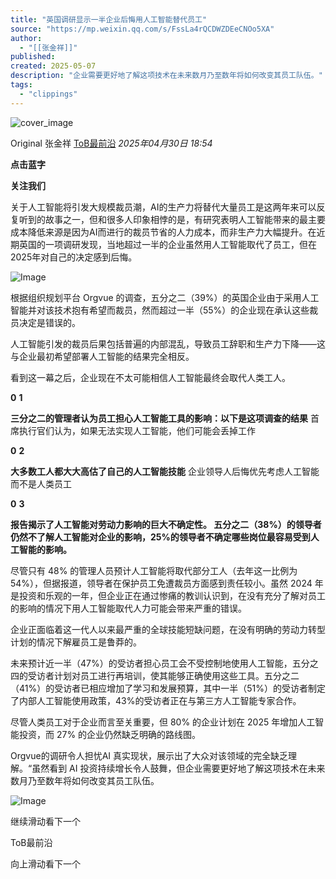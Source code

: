 ```yaml
---
title: "英国调研显示一半企业后悔用人工智能替代员工"
source: "https://mp.weixin.qq.com/s/FssLa4rQCDWZDEeCNOo5XA"
author:
  - "[[张金祥]]"
published:
created: 2025-05-07
description: "企业需要更好地了解这项技术在未来数月乃至数年将如何改变其员工队伍。"
tags:
  - "clippings"
---
```

![cover_image](https://mmbiz.qpic.cn/mmbiz_jpg/Xkhrgeib7licRzlqBlkvUCpAIl6hgUJT1S9pJa7I9SicbFUqOJ59tuWs0b45ia66A4STFbEzRmaiacXZM2nTibY4Um1w/0?wx_fmt=jpeg)

Original 张金祥 [ToB最前沿](https://mp.weixin.qq.com/s/) *2025年04月30日 18:54*

**点击蓝字**

**关注我们**

  

  

关于人工智能将引发大规模裁员潮，AI的生产力将替代大量员工是这两年来可以反复听到的故事之一，但和很多人印象相悖的是，有研究表明人工智能带来的最主要成本降低来源是因为AI而进行的裁员节省的人力成本，而非生产力大幅提升。在近期英国的一项调研发现，当地超过一半的企业虽然用人工智能取代了员工，但在2025年对自己的决定感到后悔。

![Image](https://mmbiz.qpic.cn/mmbiz_jpg/Xkhrgeib7licRzlqBlkvUCpAIl6hgUJT1Sz6J5LEdQophloOKOYJR4WG7kcTcbjPJiaIzps5rRQvSubQS7kHNDrYQ/640?wx_fmt=jpeg&from=appmsg&tp=webp&wxfrom=5&wx_lazy=1)

根据组织规划平台 Orgvue 的调查，五分之二（39%）的英国企业由于采用人工智能并对该技术抱有希望而裁员，然而超过一半（55%）的企业现在承认这些裁员决定是错误的。

  

人工智能引发的裁员后果包括普遍的内部混乱，导致员工辞职和生产力下降——这与企业最初希望部署人工智能的结果完全相反。

  

看到这一幕之后，企业现在不太可能相信人工智能最终会取代人类工人。

  

**0** **1**

**三分之二的管理者认为员工担心人工智能工具的影响：以下是这项调查的结果** 首席执行官们认为，如果无法实现人工智能，他们可能会丢掉工作

**0** **2**

**大多数工人都大大高估了自己的人工智能技能** 企业领导人后悔优先考虑人工智能而不是人类员工

**0** **3**

**报告揭示了人工智能对劳动力影响的巨大不确定性。 五分之二（38%）的领导者仍然不了解人工智能对企业的影响，25%的领导者不确定哪些岗位最容易受到人工智能的影响。**  

尽管只有 48% 的管理人员预计人工智能将取代部分工人（去年这一比例为 54%），但据报道，领导者在保护员工免遭裁员方面感到责任较小。虽然 2024 年是投资和乐观的一年，但企业正在通过惨痛的教训认识到，在没有充分了解对员工的影响的情况下用人工智能取代人力可能会带来严重的错误。

  

企业正面临着这一代人以来最严重的全球技能短缺问题，在没有明确的劳动力转型计划的情况下解雇员工是鲁莽的。

  

未来预计近一半（47%）的受访者担心员工会不受控制地使用人工智能，五分之四的受访者计划对员工进行再培训，使其能够正确使用这些工具。五分之二（41%）的受访者已相应增加了学习和发展预算，其中一半（51%）的受访者制定了内部人工智能使用政策，43%的受访者正在与第三方人工智能专家合作。

  

尽管人类员工对于企业而言至关重要，但 80% 的企业计划在 2025 年增加人工智能投资，而 27% 的企业仍然缺乏明确的路线图。

  

Orgvue的调研令人担忧AI 真实现状，展示出了大众对该领域的完全缺乏理解。“虽然看到 AI 投资持续增长令人鼓舞，但企业需要更好地了解这项技术在未来数月乃至数年将如何改变其员工队伍。

  

![Image](https://mp.weixin.qq.com/s/www.w3.org/2000/svg'%20xmlns:xlink='http://www.w3.org/1999/xlink'%3E%3Ctitle%3E%3C/title%3E%3Cg%20stroke='none'%20stroke-width='1'%20fill='none'%20fill-rule='evenodd'%20fill-opacity='0'%3E%3Cg%20transform='translate(-249.000000,%20-126.000000)'%20fill='%23FFFFFF'%3E%3Crect%20x='249'%20y='126'%20width='1'%20height='1'%3E%3C/rect%3E%3C/g%3E%3C/g%3E%3C/svg%3E)

继续滑动看下一个

ToB最前沿

向上滑动看下一个